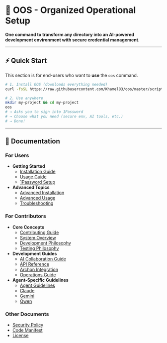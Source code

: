# 🚀 OOS - Organized Operational Setup

**One command to transform any directory into an AI-powered development environment with secure credential management.**

---

## ⚡ Quick Start

This section is for end-users who want to **use** the `oos` command.

```bash
# 1. Install OOS (downloads everything needed)
curl -fsSL https://raw.githubusercontent.com/Khamel83/oos/master/scripts/install.sh | bash

# 2. Use anywhere
mkdir my-project && cd my-project
oos
# → Asks you to sign into 1Password
# → Choose what you need (secure env, AI tools, etc.)
# → Done!
```

---

## 📖 Documentation

### For Users

*   **Getting Started**
    *   [Installation Guide](docs/INSTALLATION.md)
    *   [Usage Guide](docs/USAGE_GUIDE.md)
    *   [1Password Setup](docs/1PASSWORD_SETUP.md)
*   **Advanced Topics**
    *   [Advanced Installation](docs/ADVANCED_docs/INSTALLATION.md)
    *   [Advanced Usage](docs/ADVANCED_USAGE_GUIDE.md)
    *   [Troubleshooting](docs/TROUBLESHOOTING.md)

### For Contributors

*   **Core Concepts**
    *   [Contributing Guide](CONTRIBUTING.md)
    *   [System Overview](docs/SYSTEM_OVERVIEW.md)
    *   [Development Philosophy](docs/DEVELOPMENT_PHILOSOPHY.md)
    *   [Testing Philosophy](docs/TESTING_PHILOSOPHY.md)
*   **Development Guides**
    *   [AI Collaboration Guide](docs/AI_COLLABORATION_GUIDE.md)
    *   [API Reference](docs/API_REFERENCE.md)
    *   [Archon Integration](docs/ARCHON_INTEGRATION.md)
    *   [Operations Guide](docs/OPERATIONS.md)
*   **Agent-Specific Guidelines**
    *   [Agent Guidelines](.agents/agents.md)
    *   [Claude](docs/CLAUDE.md)
    *   [Gemini](docs/GEMINI.md)
    *   [Qwen](docs/qwen.md)

### Other Documents

*   [Security Policy](SECURITY.md)
*   [Code Manifest](CODE_MANIFEST.md)
*   [License](LICENSE)